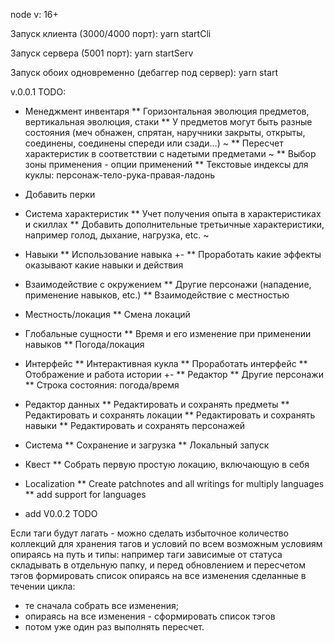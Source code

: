 node v: 16+

Запуск клиента (3000/4000 порт):
yarn startCli

Запуск сервера (5001 порт):
yarn startServ

Запуск обоих одновременно (дебаггер под сервер):
yarn start

v.0.0.1
TODO:
* Менеджмент инвентаря
** Горизонтальная эволюция предметов, вертикальная эволюция, стаки
** У предметов могут быть разные состояния (меч обнажен, спрятан, наручники закрыты, открыты, соединены, соединены спереди или сзади...) ~
** Пересчет характеристик в соответствии с надетыми предметами ~
** Выбор зоны применения - опции применений
** Текстовые индексы для куклы: персонаж-тело-рука-правая-ладонь

* Добавить перки

* Система характеристик
** Учет получения опыта в характеристиках и скиллах
** Добавить дополнительные третьичные характеристики, например голод, дыхание, нагрузка, etc. ~

* Навыки
** Использование навыка +-
** Проработать какие эффекты оказывают какие навыки и действия

* Взаимодействие с окружением
** Другие персонажи (нападение, применение навыков, etc.)
** Взаимодействие с местностью

* Местность/локация
** Смена локаций

* Глобальные сущности
** Время и его изменение при применении навыков
** Погода/локация

* Интерфейс
** Интерактивная кукла
** Проработать интерфейс
** Отображение и работа истории +-
** Редактор
** Другие персонажи
** Строка состояния: погода/время

* Редактор данных
** Редактировать и сохранять предметы
** Редактировать и сохранять локации
** Редактировать и сохранять навыки
** Редактировать и сохранять персонажей

* Система
** Сохранение и загрузка
** Локальный запуск

* Квест
** Собрать первую простую локацию, включающую в себя 

* Localization
** Create patchnotes and all writings for multiply languages
** add support for languages

* add V0.0.2 TODO

Если таги будут лагать - можно сделать избыточное количество коллекций для хранения тагов и условий по всем возможным условиям опираясь на путь и типы: например таги зависимые от статуса складывать в отдельную папку, и перед обновлением и пересчетом тэгов формировать список опираясь на все изменения сделанные в течении цикла: 
- те сначала собрать все изменения;
- опираясь на все изменения - сформировать список тэгов
- потом уже один раз выполнять пересчет.
